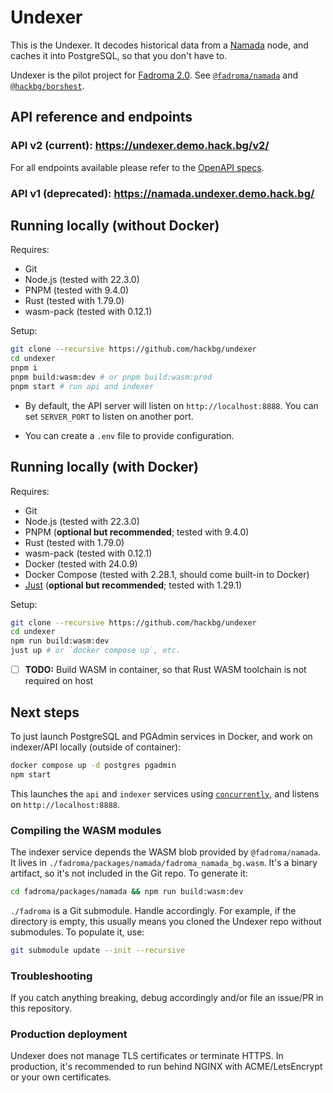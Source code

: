 # Undexer

This is the Undexer. It decodes historical data from a [Namada](https://namada.net/)
node, and caches it into PostgreSQL, so that you don't have to.

Undexer is the pilot project for [Fadroma 2.0](https://github.com/hackbg/fadroma/).
See [`@fadroma/namada`](https://github.com/hackbg/fadroma/tree/v2/packages/namada)
and [`@hackbg/borshest`](https://github.com/hackbg/toolbox/tree/main/borshest).

## API reference and endpoints

### API v2 (current):  https://undexer.demo.hack.bg/v2/

For all endpoints available please refer to the [OpenAPI specs](swagger.yaml).

### API v1 (deprecated): https://namada.undexer.demo.hack.bg/

## Running locally (without Docker)

Requires:

* Git
* Node.js (tested with 22.3.0)
* PNPM (tested with 9.4.0)
* Rust (tested with 1.79.0)
* wasm-pack (tested with 0.12.1)

Setup:

```sh
git clone --recursive https://github.com/hackbg/undexer
cd undexer
pnpm i
pnpm build:wasm:dev # or pnpm build:wasm:prod
pnpm start # run api and indexer
```

* By default, the API server will listen on `http://localhost:8888`.
  You can set `SERVER_PORT` to listen on another port.

* You can create a `.env` file to provide configuration.

## Running locally (with Docker)

Requires:

* Git
* Node.js (tested with 22.3.0)
* PNPM (**optional but recommended**; tested with 9.4.0)
* Rust (tested with 1.79.0)
* wasm-pack (tested with 0.12.1)
* Docker (tested with 24.0.9)
* Docker Compose (tested with 2.28.1, should come built-in to Docker)
* [Just](https://github.com/casey/just) (**optional but recommended**; tested with 1.29.1)

Setup:

```sh
git clone --recursive https://github.com/hackbg/undexer
cd undexer
npm run build:wasm:dev
just up # or `docker compose up`, etc.
```

* [ ] **TODO:** Build WASM in container, so that Rust WASM toolchain is not required on host

## Next steps

To just launch PostgreSQL and PGAdmin services in Docker, and
work on indexer/API locally (outside of container):

```bash
docker compose up -d postgres pgadmin
npm start
```

This launches the `api` and `indexer` services using [`concurrently`](https://www.npmjs.com/package/concurrently),
and listens on `http://localhost:8888`.

### Compiling the WASM modules

The indexer service depends the WASM blob provided by `@fadroma/namada`.
It lives in `./fadroma/packages/namada/fadroma_namada_bg.wasm`.
It's a binary artifact, so it's not included in the Git repo.
To generate it:

```bash
cd fadroma/packages/namada && npm run build:wasm:dev
```

`./fadroma` is a Git submodule. Handle accordingly. For example, if the directory is empty,
this usually means you cloned the Undexer repo without submodules. To populate it, use:

```bash
git submodule update --init --recursive
```

### Troubleshooting

If you catch anything breaking, debug accordingly
and/or file an issue/PR in this repository.

### Production deployment

Undexer does not manage TLS certificates or terminate HTTPS.
In production, it's recommended to run behind NGINX with ACME/LetsEncrypt
or your own certificates.
